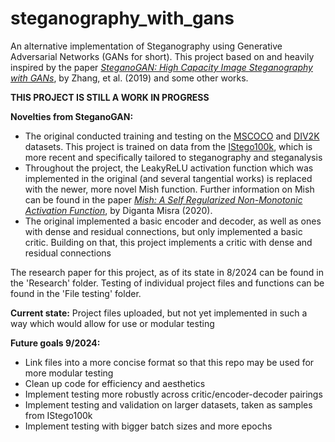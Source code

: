 # steganography_with_gans
An alternative implementation of Steganography using Generative Adversarial Networks (GANs for short). This project based on and heavily inspired by the paper [_SteganoGAN: High Capacity Image Steganography with GANs_]([url](https://arxiv.org/abs/1901.03892)), by Zhang, et al. (2019) and some other works.

**THIS PROJECT IS STILL A WORK IN PROGRESS**

**Novelties from SteganoGAN:**
- The original conducted training and testing on the [MSCOCO]([url](https://cocodataset.org/)) and [DIV2K]([url](https://data.vision.ee.ethz.ch/cvl/DIV2K/)) datasets. This project is trained on data from the [IStego100k]([url](https://github.com/YangzlTHU/IStego100K)), which is more recent and specifically tailored to steganography and steganalysis
- Throughout the project, the LeakyReLU activation function which was implemented in the original (and several tangential works) is replaced with the newer, more novel Mish function. Further information on Mish can be found in the paper [_Mish: A Self Regularized Non-Monotonic Activation Function_]([url](https://arxiv.org/abs/1908.08681)), by Diganta Misra (2020).
- The original implemented a basic encoder and decoder, as well as ones with dense and residual connections, but only implemented a basic critic. Building on that, this project implements a critic with dense and residual connections

The research paper for this project, as of its state in 8/2024 can be found in the 'Research' folder.
Testing of individual project files and functions can be found in the 'File testing' folder.

**Current state:** Project files uploaded, but not yet implemented in such a way which would allow for use or modular testing

**Future goals 9/2024:**
- Link files into a more concise format so that this repo may be used for more modular testing
- Clean up code for efficiency and aesthetics
- Implement testing more robustly across critic/encoder-decoder pairings
- Implement testing and validation on larger datasets, taken as samples from IStego100k
- Implement testing with bigger batch sizes and more epochs
